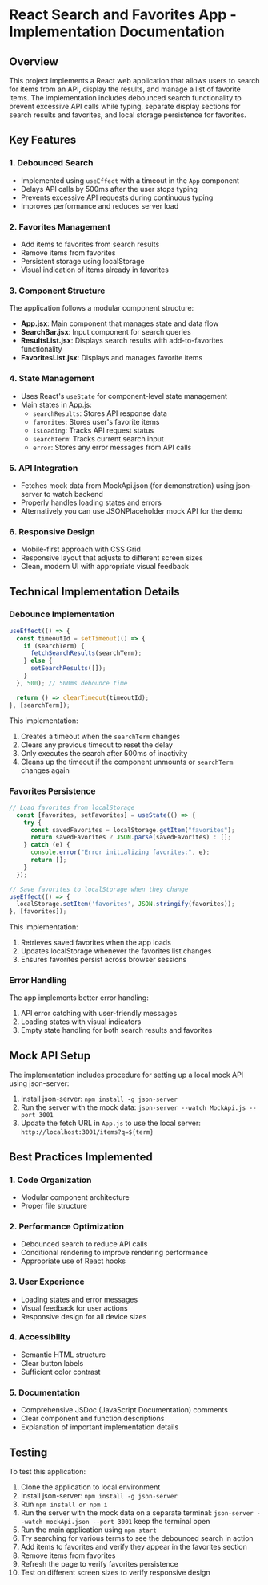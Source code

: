 # React Search and Favorites App - Implementation Documentation

## Overview
This project implements a React web application that allows users to search for items from an API, display the results, and manage a list of favorite items. The implementation includes debounced search functionality to prevent excessive API calls while typing, separate display sections for search results and favorites, and local storage persistence for favorites.

## Key Features

### 1. Debounced Search
- Implemented using `useEffect` with a timeout in the `App` component
- Delays API calls by 500ms after the user stops typing
- Prevents excessive API requests during continuous typing
- Improves performance and reduces server load

### 2. Favorites Management
- Add items to favorites from search results
- Remove items from favorites
- Persistent storage using localStorage
- Visual indication of items already in favorites

### 3. Component Structure
The application follows a modular component structure:
- **App.jsx**: Main component that manages state and data flow
- **SearchBar.jsx**: Input component for search queries
- **ResultsList.jsx**: Displays search results with add-to-favorites functionality
- **FavoritesList.jsx**: Displays and manages favorite items

### 4. State Management
- Uses React's `useState` for component-level state management
- Main states in App.js:
  - `searchResults`: Stores API response data
  - `favorites`: Stores user's favorite items
  - `isLoading`: Tracks API request status
  - `searchTerm`: Tracks current search input
  - `error`: Stores any error messages from API calls

### 5. API Integration
- Fetches mock data from MockApi.json (for demonstration) using json-server to watch backend
- Properly handles loading states and errors
- Alternatively you can use JSONPlaceholder mock API for the demo

### 6. Responsive Design
- Mobile-first approach with CSS Grid
- Responsive layout that adjusts to different screen sizes
- Clean, modern UI with appropriate visual feedback

## Technical Implementation Details

### Debounce Implementation
```javascript
useEffect(() => {
  const timeoutId = setTimeout(() => {
    if (searchTerm) {
      fetchSearchResults(searchTerm);
    } else {
      setSearchResults([]);
    }
  }, 500); // 500ms debounce time

  return () => clearTimeout(timeoutId);
}, [searchTerm]);
```

This implementation:
1. Creates a timeout when the `searchTerm` changes
2. Clears any previous timeout to reset the delay
3. Only executes the search after 500ms of inactivity
4. Cleans up the timeout if the component unmounts or `searchTerm` changes again

### Favorites Persistence
```javascript
// Load favorites from localStorage
  const [favorites, setFavorites] = useState(() => {
    try {
      const savedFavorites = localStorage.getItem("favorites");
      return savedFavorites ? JSON.parse(savedFavorites) : [];
    } catch (e) {
      console.error("Error initializing favorites:", e);
      return [];
    }
  });

// Save favorites to localStorage when they change
useEffect(() => {
  localStorage.setItem('favorites', JSON.stringify(favorites));
}, [favorites]);
```

This implementation:
1. Retrieves saved favorites when the app loads
2. Updates localStorage whenever the favorites list changes
3. Ensures favorites persist across browser sessions

### Error Handling
The app implements better error handling:
1. API error catching with user-friendly messages
2. Loading states with visual indicators
3. Empty state handling for both search results and favorites

## Mock API Setup
The implementation includes procedure for setting up a local mock API using json-server:
1. Install json-server: `npm install -g json-server`
2. Run the server with the mock data: `json-server --watch MockApi.js --port 3001`
3. Update the fetch URL in `App.js` to use the local server: `http://localhost:3001/items?q=${term}`

## Best Practices Implemented

### 1. Code Organization
- Modular component architecture
- Proper file structure

### 2. Performance Optimization
- Debounced search to reduce API calls
- Conditional rendering to improve rendering performance
- Appropriate use of React hooks

### 3. User Experience
- Loading states and error messages
- Visual feedback for user actions
- Responsive design for all device sizes

### 4. Accessibility
- Semantic HTML structure
- Clear button labels
- Sufficient color contrast

### 5. Documentation
- Comprehensive JSDoc (JavaScript Documentation) comments
- Clear component and function descriptions
- Explanation of important implementation details

## Testing
To test this application:

1. Clone the application to local environment
2. Install json-server: `npm install -g json-server`
3. Run `npm install or npm i`
4. Run the server with the mock data on a separate terminal: `json-server --watch mockApi.json --port 3001` keep the terminal open
5. Run the main application using `npm start`
6. Try searching for various terms to see the debounced search in action
7. Add items to favorites and verify they appear in the favorites section
8. Remove items from favorites
9. Refresh the page to verify favorites persistence
10. Test on different screen sizes to verify responsive design